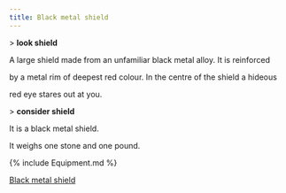 ```yaml
---
title: Black metal shield
---
```


\> **look shield**

A large shield made from an unfamiliar black metal alloy. It is
reinforced

by a metal rim of deepest red colour. In the centre of the shield a
hideous

red eye stares out at you.

\> **consider shield**

It is a black metal shield.

It weighs one stone and one pound.

{% include Equipment.md %}

[Black metal shield](Category:_Shields "wikilink")